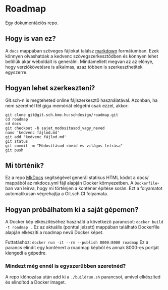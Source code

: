 # Roadmap

Egy dokumentációs repo.

## Hogy is van ez?
A `docs` mappában szöveges fájlokat találsz 
[markdown](https://www.markdownguide.org/cheat-sheet/) formátumban.
Ezek könnyen olvashatóak a kedvenc szövegszerkesztődben és könnyen lehet
belőlük akár weboldalt is generálni. Mindamellett megvan az az előnye,
hogy verziókövetésre is alkalmas, azaz többen is szerkeszthetitek
egyszerre.

## Hogyan lehet szerkeszteni?
Git.sch-n is megteheted online fájlszerkesztő használatával. Azonban, ha nem
szeretnél fél giga memóriát elégetni csak ezzel, akkor:
```
git clone git@git.sch.bme.hu:schdesign/roadmap.git
cd roadmap
cd docs
git checkout -b sajat_modositasod_vagy_neved
nano 'kedvenc fájlod.md'
git add 'kedvenc fájlod.md'
git status
git commit -m "Módosításod rövid és világos leírása"
git push
```

## Mi történik?
Ez a repo [MkDocs](https://www.mkdocs.org/) segítségével generál statikus HTML
kódot a docs/ mappából az mkdocs.yml fájl alapján Docker környezetben. A
`Dockerfile`-ban van leírva, hogy mi történjen a konténer építése során.
Ezt a folyamatot automatikusan végrehajtja a Git.sch CI folyamata.

## Hogyan próbálhatom ki a saját gépemen?
A Docker kép elkészítéséhez használd a következő parancsot:
`docker build -t roadmap .` Ez az aktuális (ponttal jelzett) mappában található Dockerfile alapján elkészíti a roadmap nevű Docker képet.

Futtatáshoz:
`docker run -it --rm --publish 8000:8000 roadmap`
Ez a parancs elindít egy konténert a roadmap képből és annak 8000-es portját 
kiengedi a gépedre.

### Mindezt még ennél is egyszerűbben szeretnéd?
A repo klónozása után add ki a `./buildrun.sh` parancsot, amivel elkészíted és
elindítod a Docker imaget.
